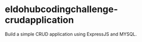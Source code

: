# eldohubcodingchallenge-crudapplication
Build a simple CRUD application using ExpressJS and MYSQL.
